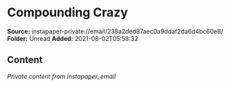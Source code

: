 # Compounding Crazy

**Source:** instapaper-private://email/238a2ded87aec0a9ddaf2da6d4bc60e8/
**Folder:** Unread
**Added:** 2021-08-02T05:58:32




## Content
*Private content from instapaper_email*
